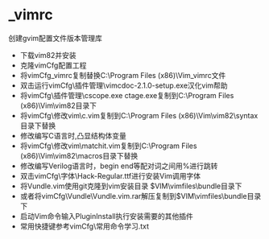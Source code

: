 # _vimrc
创建gvim配置文件版本管理库

* 下载vim82并安装
* 克隆vimCfg配置工程
* 将vimCfg\_vimrc复制替换C:\Program Files (x86)\Vim\_vimrc文件
* 双击运行vimCfg\插件管理\vimcdoc-2.1.0-setup.exe汉化vim帮助
* 将vimCfg\插件管理\cscope.exe ctage.exe复制到C:\Program Files (x86)\Vim\vim82目录下
* 将vimCfg\修改vim\c.vim复制到C:\Program Files (x86)\Vim\vim82\syntax目录下替换
* 修改编写C语言时,凸显结构体变量
* 将vimCfg\修改vim\matchit.vim复制到C:\Program Files (x86)\Vim\vim82\macros目录下替换
* 修改编写Verilog语言时，begin end等配对词之间用%进行跳转
* 双击vimCfg\字体\Hack-Regular.ttf进行安装Vim调用字体
* 将Vundle.vim使用git克隆到vim安装目录 $VIM\vimfiles\bundle目录下
* 或者将vimCfg\Vundle\Vundle.vim.rar解压复制到$VIM\vimfiles\bundle目录下
* 启动Vim命令输入PluginInstall执行安装需要的其他插件
* 常用快捷键参考vimCfg\常用命令学习.txt

